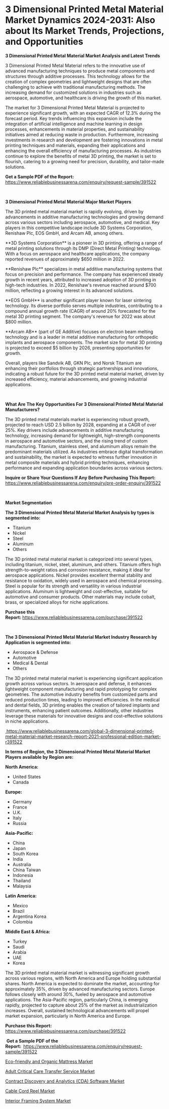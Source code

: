 <p><h1>3 Dimensional Printed Metal Material Market Dynamics 2024-2031: Also about Its Market Trends, Projections, and Opportunities</h1></p><p><strong>3 Dimensional Printed Metal Material Market Analysis and Latest Trends</strong></p>
<p><p>3 Dimensional Printed Metal Material refers to the innovative use of advanced manufacturing techniques to produce metal components and structures through additive processes. This technology allows for the creation of complex geometries and lightweight designs that are often challenging to achieve with traditional manufacturing methods. The increasing demand for customized solutions in industries such as aerospace, automotive, and healthcare is driving the growth of this market. </p><p>The market for 3 Dimensional Printed Metal Material is projected to experience significant growth, with an expected CAGR of 12.3% during the forecast period. Key trends influencing this expansion include the integration of artificial intelligence and machine learning in design processes, enhancements in material properties, and sustainability initiatives aimed at reducing waste in production. Furthermore, increasing investments in research and development are fostering innovations in metal printing techniques and materials, expanding their applications and enhancing the overall efficiency of manufacturing processes. As industries continue to explore the benefits of metal 3D printing, the market is set to flourish, catering to a growing need for precision, durability, and tailor-made solutions.</p></p>
<p><strong>Get a Sample PDF of the Report:&nbsp;</strong> <a href="https://www.reliablebusinessarena.com/enquiry/request-sample/391522?utm_campaign=1685&utm_medium=2&utm_source=Github&utm_content=ia&utm_term=26102024&utm_id=3-dimensional-printed-metal-material">https://www.reliablebusinessarena.com/enquiry/request-sample/391522</a></p>
<p>&nbsp;</p>
<p><strong>3 Dimensional Printed Metal Material Major Market Players</strong></p>
<p><p>The 3D printed metal material market is rapidly evolving, driven by advancements in additive manufacturing technologies and growing demand across various sectors including aerospace, automotive, and medical. Key players in this competitive landscape include 3D Systems Corporation, Renishaw Plc, EOS GmbH, and Arcam AB, among others.</p><p>**3D Systems Corporation** is a pioneer in 3D printing, offering a range of metal printing solutions through its DMP (Direct Metal Printing) technology. With a focus on aerospace and healthcare applications, the company reported revenues of approximately $650 million in 2022. </p><p>**Renishaw Plc** specializes in metal additive manufacturing systems that focus on precision and performance. The company has experienced steady growth in recent years, attributed to increased adoption of 3D printing in high-tech industries. In 2022, Renishaw's revenue reached around $700 million, reflecting a growing interest in its advanced solutions.</p><p>**EOS GmbH** is another significant player known for laser sintering technology. Its diverse portfolio serves multiple industries, contributing to a compound annual growth rate (CAGR) of around 20% forecasted for the metal 3D printing segment. The company's revenue for 2022 was about $800 million.</p><p>**Arcam AB** (part of GE Additive) focuses on electron beam melting technology and is a leader in metal additive manufacturing for orthopedic implants and aerospace components. The market size for metal 3D printing is projected to exceed $5 billion by 2026, presenting opportunities for growth.</p><p>Overall, players like Sandvik AB, GKN Plc, and Norsk Titanium are enhancing their portfolios through strategic partnerships and innovations, indicating a robust future for the 3D printed metal material market, driven by increased efficiency, material advancements, and growing industrial applications.</p></p>
<p>&nbsp;</p>
<p><strong>What Are The Key Opportunities For 3 Dimensional Printed Metal Material Manufacturers?</strong></p>
<p><p>The 3D printed metal materials market is experiencing robust growth, projected to reach USD 2.5 billion by 2028, expanding at a CAGR of over 25%. Key drivers include advancements in additive manufacturing technology, increasing demand for lightweight, high-strength components in aerospace and automotive sectors, and the rising trend of custom manufacturing. Titanium, stainless steel, and aluminum alloys remain the predominant materials utilized. As industries embrace digital transformation and sustainability, the market is expected to witness further innovation in metal composite materials and hybrid printing techniques, enhancing performance and expanding application boundaries across various sectors.</p></p>
<p><strong>Inquire or Share Your Questions If Any Before Purchasing This Report:</strong> <a href="https://www.reliablebusinessarena.com/enquiry/pre-order-enquiry/391522?utm_campaign=1685&utm_medium=2&utm_source=Github&utm_content=ia&utm_term=26102024&utm_id=3-dimensional-printed-metal-material">https://www.reliablebusinessarena.com/enquiry/pre-order-enquiry/391522</a></p>
<p>&nbsp;</p>
<p><strong>Market Segmentation</strong></p>
<p><strong>The 3 Dimensional Printed Metal Material Market Analysis by types is segmented into:</strong></p>
<p><ul><li>Titanium</li><li>Nickel</li><li>Steel</li><li>Aluminum</li><li>Others</li></ul></p>
<p><p>The 3D printed metal material market is categorized into several types, including titanium, nickel, steel, aluminum, and others. Titanium offers high strength-to-weight ratios and corrosion resistance, making it ideal for aerospace applications. Nickel provides excellent thermal stability and resistance to oxidation, widely used in aerospace and chemical processing. Steel is popular for its strength and versatility in various industrial applications. Aluminum is lightweight and cost-effective, suitable for automotive and consumer products. Other materials may include cobalt, brass, or specialized alloys for niche applications.</p></p>
<p><strong>Purchase this Report:&nbsp;</strong><a href="https://www.reliablebusinessarena.com/purchase/391522?utm_campaign=1685&utm_medium=2&utm_source=Github&utm_content=ia&utm_term=26102024&utm_id=3-dimensional-printed-metal-material">https://www.reliablebusinessarena.com/purchase/391522</a></p>
<p>&nbsp;</p>
<p><strong>The 3 Dimensional Printed Metal Material Market Industry Research by Application is segmented into:</strong></p>
<p><ul><li>Aerospace & Defense</li><li>Automotive</li><li>Medical & Dental</li><li>Others</li></ul></p>
<p><p>The 3D printed metal material market is experiencing significant application growth across various sectors. In aerospace and defense, it enhances lightweight component manufacturing and rapid prototyping for complex geometries. The automotive industry benefits from customized parts and reduced production times, leading to improved efficiencies. In the medical and dental fields, 3D printing enables the creation of tailored implants and instruments, enhancing patient outcomes. Additionally, other industries leverage these materials for innovative designs and cost-effective solutions in niche applications.</p></p>
<p><a href="https://www.reliablebusinessarena.com/global-3-dimensional-printed-metal-material-market-research-report-2021-professional-edition-market-r391522?utm_campaign=1685&utm_medium=2&utm_source=Github&utm_content=ia&utm_term=26102024&utm_id=3-dimensional-printed-metal-material">&nbsp;https://www.reliablebusinessarena.com/global-3-dimensional-printed-metal-material-market-research-report-2021-professional-edition-market-r391522</a></p>
<p><strong>In terms of Region, the 3 Dimensional Printed Metal Material Market Players available by Region are:</strong></p>
<p>
    <p> <strong> North America: </strong>
        <ul>
            <li>United States</li>
            <li>Canada</li>
        </ul>
        </p> 
    <p> <strong> Europe: </strong>
        <ul>
            <li>Germany</li>
            <li>France</li>
            <li>U.K.</li>
            <li>Italy</li>
            <li>Russia</li>
        </ul>
        </p> 
    <p> <strong> Asia-Pacific: </strong>
        <ul>
            <li>China</li>
            <li>Japan</li>
            <li>South Korea</li>
            <li>India</li>
            <li>Australia</li>
            <li>China Taiwan</li>
            <li>Indonesia</li>
            <li>Thailand</li>
            <li>Malaysia</li>
        </ul>
        </p> 
    <p> <strong> Latin America: </strong>
        <ul>
            <li>Mexico</li>
            <li>Brazil</li>
            <li>Argentina Korea</li>
            <li>Colombia</li>
        </ul>
        </p> 
    <p> <strong> Middle East & Africa: </strong>
        <ul>
            <li>Turkey</li>
            <li>Saudi</li>
            <li>Arabia</li>
            <li>UAE</li>
            <li>Korea</li>
        </ul>
    </p>
    </p>
<p><p>The 3D printed metal material market is witnessing significant growth across various regions, with North America and Europe holding substantial shares. North America is expected to dominate the market, accounting for approximately 35%, driven by advanced manufacturing sectors. Europe follows closely with around 30%, fueled by aerospace and automotive applications. The Asia-Pacific region, particularly China, is emerging rapidly, projected to capture about 25% of the market as industrialization increases. Overall, sustained technological advancements will propel market expansion, particularly in North America and Europe.</p></p>
<p><strong>Purchase this Report: </strong><a href="https://www.reliablebusinessarena.com/purchase/391522?utm_campaign=1685&utm_medium=2&utm_source=Github&utm_content=ia&utm_term=26102024&utm_id=3-dimensional-printed-metal-material">https://www.reliablebusinessarena.com/purchase/391522</a></p>
<p>&nbsp;<strong>Get a Sample PDF of the Report:&nbsp;&nbsp;</strong><a href="https://www.reliablebusinessarena.com/enquiry/request-sample/391522?utm_campaign=1685&utm_medium=2&utm_source=Github&utm_content=ia&utm_term=26102024&utm_id=3-dimensional-printed-metal-material">https://www.reliablebusinessarena.com/enquiry/request-sample/391522</a></p>
<p><strong></strong></p>
<p><p><a href="https://www.linkedin.com/pulse/eco-friendly-organic-mattress-market-trends-insights-type-lzoof?utm_campaign=1685&utm_medium=2&utm_source=Github&utm_content=ia&utm_term=26102024&utm_id=3-dimensional-printed-metal-material">Eco-friendly and Organic Mattress Market</a></p><p><a href="https://www.linkedin.com/pulse/adult-critical-care-transfer-service-market-global-regional-fopee?utm_campaign=1685&utm_medium=2&utm_source=Github&utm_content=ia&utm_term=26102024&utm_id=3-dimensional-printed-metal-material">Adult Critical Care Transfer Service Market</a></p><p><a href="https://www.linkedin.com/pulse/contract-discovery-analytics-cda-software-market-trends-insights-ftwqe?utm_campaign=1685&utm_medium=2&utm_source=Github&utm_content=ia&utm_term=26102024&utm_id=3-dimensional-printed-metal-material">Contract Discovery and Analytics (CDA) Software Market</a></p><p><a href="https://issuu.com/reportprime-2/docs/cable-cord-reel-market-size-2030.pp_8f8981a5cf0a02?utm_campaign=1685&utm_medium=2&utm_source=Github&utm_content=ia&utm_term=26102024&utm_id=3-dimensional-printed-metal-material">Cable Cord Reel Market</a></p><p><a href="https://www.linkedin.com/pulse/interior-framing-system-market-trends-strategic-insights-kmvmc?utm_campaign=1685&utm_medium=2&utm_source=Github&utm_content=ia&utm_term=26102024&utm_id=3-dimensional-printed-metal-material">Interior Framing System Market</a></p></p>